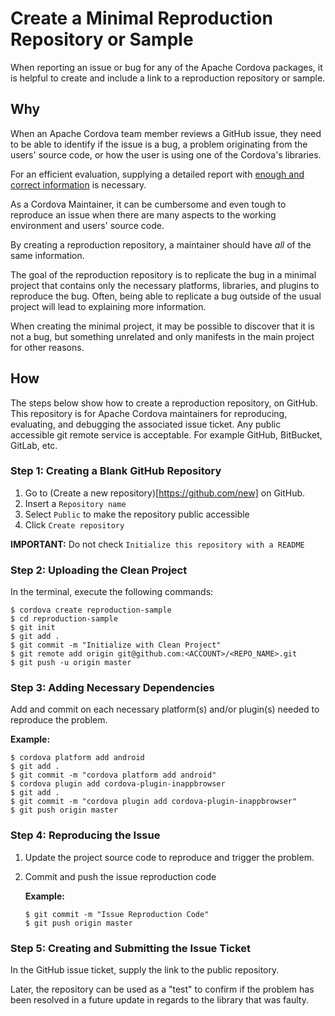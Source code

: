 # Create a Minimal Reproduction Repository or Sample

When reporting an issue or bug for any of the Apache Cordova packages, it is helpful to create and include a link to a reproduction repository or sample.

## Why

When an Apache Cordova team member reviews a GitHub issue, they need to be able to identify if the issue is a bug, a problem originating from the users' source code, or how the user is using one of the Cordova's libraries.

For an efficient evaluation, supplying a detailed report with [enough and correct information](TODO) is necessary. 

As a Cordova Maintainer, it can be cumbersome and even tough to reproduce an issue when there are many aspects to the working environment and users' source code.

By creating a reproduction repository, a maintainer should have _all_ of the same information.

The goal of the reproduction repository is to replicate the bug in a minimal project that contains only the necessary platforms, libraries, and plugins to reproduce the bug. Often, being able to replicate a bug outside of the usual project will lead to explaining more information.

When creating the minimal project, it may be possible to discover that it is not a bug, but something unrelated and only manifests in the main project for other reasons.

## How

The steps below show how to create a reproduction repository, on GitHub. This repository is for Apache Cordova maintainers for reproducing, evaluating, and debugging the associated issue ticket. Any public accessible git remote service is acceptable. For example GitHub, BitBucket, GitLab, etc.

### Step 1: Creating a Blank GitHub Repository
1. Go to (Create a new repository)[https://github.com/new] on GitHub.
1. Insert a `Repository name`
1. Select `Public` to make the repository public accessible
1. Click `Create repository`

**IMPORTANT:** Do not check `Initialize this repository with a README`

### Step 2: Uploading the Clean Project
In the terminal, execute the following commands:

```
$ cordova create reproduction-sample
$ cd reproduction-sample
$ git init
$ git add .
$ git commit -m "Initialize with Clean Project"
$ git remote add origin git@github.com:<ACCOUNT>/<REPO_NAME>.git
$ git push -u origin master
```

### Step 3: Adding Necessary Dependencies
Add and commit on each necessary platform(s) and/or plugin(s) needed to reproduce the problem.

**Example:**
```
$ cordova platform add android
$ git add .
$ git commit -m "cordova platform add android"
$ cordova plugin add cordova-plugin-inappbrowser
$ git add .
$ git commit -m "cordova plugin add cordova-plugin-inappbrowser"
$ git push origin master
```

### Step 4: Reproducing the Issue
1. Update the project source code to reproduce and trigger the problem.
1. Commit and push the issue reproduction code

    **Example:**
    ```
    $ git commit -m "Issue Reproduction Code"
    $ git push origin master
    ```

### Step 5: Creating and Submitting the Issue Ticket
In the GitHub issue ticket, supply the link to the public repository.

Later, the repository can be used as a "test" to confirm if the problem has been resolved in a future update in regards to the library that was faulty.
